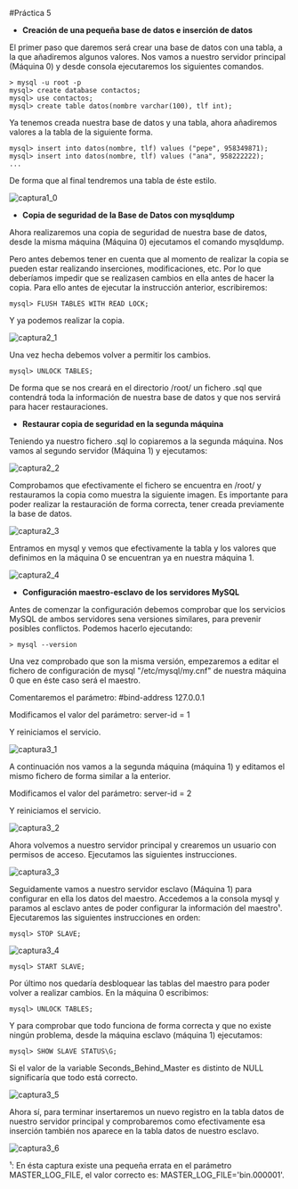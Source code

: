 #Práctica 5

- **Creación de una pequeña base de datos e inserción de datos**

El primer paso que daremos será crear una base de datos con una tabla, a la que añadiremos algunos
valores. Nos vamos a nuestro servidor principal (Máquina 0) y desde consola ejecutaremos los siguientes
comandos.

	> mysql -u root -p
	mysql> create database contactos;
	mysql> use contactos;
	mysql> create table datos(nombre varchar(100), tlf int);

Ya tenemos creada nuestra base de datos y una tabla, ahora añadiremos valores a la tabla de la siguiente
forma.

	mysql> insert into datos(nombre, tlf) values ("pepe", 958349871);
	mysql> insert into datos(nombre, tlf) values ("ana", 958222222);
	...

De forma que al final tendremos una tabla de éste estilo.

![captura1_0](http://i.imgur.com/SvUarvD.png)

- **Copia de seguridad de la Base de Datos con mysqldump**

Ahora realizaremos una copia de seguridad de nuestra base de datos, desde la misma máquina (Máquina 0)
ejecutamos el comando mysqldump.

Pero antes debemos tener en cuenta que al momento de realizar la copia se pueden estar realizando inserciones,
modificaciones, etc. Por lo que deberíamos impedir que se realizasen cambios en ella antes de hacer la copia.
Para ello antes de ejecutar la instrucción anterior, escribiremos:

	mysql> FLUSH TABLES WITH READ LOCK;

Y ya podemos realizar la copia.

![captura2_1](http://i.imgur.com/b5pWw81.png)

Una vez hecha debemos volver a permitir los cambios.

	mysql> UNLOCK TABLES;

De forma que se nos creará en el directorio /root/ un fichero .sql que contendrá toda la información de
nuestra base de datos y que nos servirá para hacer restauraciones.

- **Restaurar copia de seguridad en la segunda máquina**

 Teniendo ya nuestro fichero .sql lo copiaremos a la segunda máquina. Nos vamos al segundo servidor (Máquina 1) y ejecutamos:

![captura2_2](http://i.imgur.com/mwXnGeP.png)

Comprobamos que efectivamente el fichero se encuentra en /root/ y restauramos la copia como muestra la siguiente
imagen. Es importante para poder realizar la restauración de forma correcta, tener creada previamente la base de datos.

![captura2_3](http://i.imgur.com/PnwCT0k.png)

Entramos en mysql y vemos que efectivamente la tabla y los valores que definimos en la máquina 0 se encuentran ya en nuestra 
máquina 1.

![captura2_4](http://i.imgur.com/usZ0pWv.png)


- **Configuración maestro-esclavo de los servidores MySQL**

Antes de comenzar la configuración debemos comprobar que los servicios MySQL de ambos servidores sena versiones
similares, para prevenir posibles conflictos. Podemos hacerlo ejecutando:

	> mysql --version

Una vez comprobado que son la misma versión, empezaremos a editar el fichero de configuración de mysql "/etc/mysql/my.cnf"
de nuestra máquina 0 que en éste caso será el maestro.

Comentaremos el parámetro: #bind-address 127.0.0.1

Modificamos el valor del parámetro: server-id = 1

Y reiniciamos el servicio.

![captura3_1](http://i.imgur.com/xR7ZEPN.png)

A continuación nos vamos a la segunda máquina (máquina 1) y editamos el mismo fichero de forma similar a la enterior.

Modificamos el valor del parámetro: server-id = 2

Y reiniciamos el servicio.

![captura3_2](http://i.imgur.com/Db38qNg.png)

Ahora volvemos a nuestro servidor principal y crearemos un usuario con permisos de acceso. Ejecutamos las siguientes
instrucciones.

![captura3_3](http://i.imgur.com/7XOzzej.png)

Seguidamente vamos a nuestro servidor esclavo (Máquina 1) para configurar en ella los datos del maestro. Accedemos a 
la consola mysql y paramos al esclavo antes de poder configurar la información del maestro¹.
Ejecutaremos las siguientes instrucciones en orden:
	
	mysql> STOP SLAVE;
	
![captura3_4](http://i.imgur.com/hm29a7S.png) 

	mysql> START SLAVE;

Por último nos quedaría desbloquear las tablas del maestro para poder volver a realizar cambios. En la máquina 0 escribimos:

	mysql> UNLOCK TABLES;

Y para comprobar que todo funciona de forma correcta y que no existe ningún problema, desde la máquina esclavo
(máquina 1) ejecutamos:

	mysql> SHOW SLAVE STATUS\G;

Si el valor de la variable Seconds_Behind_Master es distinto de NULL significaría que todo está correcto.

![captura3_5](http://i.imgur.com/m5U6fno.png)

Ahora sí, para terminar insertaremos un nuevo registro en la tabla datos de nuestro servidor principal y comprobaremos 
como efectivamente esa inserción también nos aparece en la tabla datos de nuestro esclavo.

![captura3_6](http://i.imgur.com/jPdXcAV.png)


¹: En ésta captura existe una pequeña errata en el parámetro MASTER_LOG_FILE, el valor correcto es: MASTER_LOG_FILE='bin.000001'.

